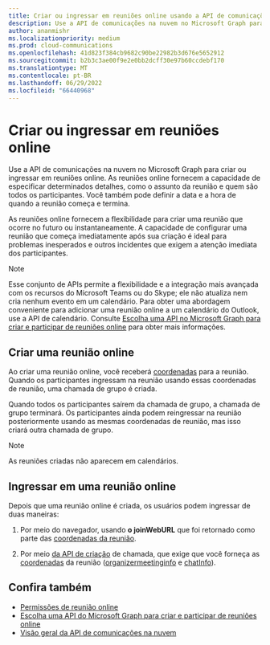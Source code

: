 ```yaml
---
title: Criar ou ingressar em reuniões online usando a API de comunicações na nuvem
description: Use a API de comunicações na nuvem no Microsoft Graph para criar ou ingressar em reuniões online. Crie uma reunião que ocorra no futuro ou instantaneamente.
author: ananmishr
ms.localizationpriority: medium
ms.prod: cloud-communications
ms.openlocfilehash: 41d823f384cb9682c90be22982b3d676e5652912
ms.sourcegitcommit: b2b3c3ae00f9e2e0bb2dcff30e97b60ccdebf170
ms.translationtype: MT
ms.contentlocale: pt-BR
ms.lasthandoff: 06/29/2022
ms.locfileid: "66440968"
---
```

# <a name="create-or-join-online-meetings"></a>Criar ou ingressar em reuniões online

Use a API de comunicações na nuvem no Microsoft Graph para criar ou ingressar em reuniões online. As reuniões online fornecem a capacidade de especificar determinados detalhes, como o assunto da reunião e quem são todos os participantes. Você também pode definir a data e a hora de quando a reunião começa e termina.

As reuniões online fornecem a flexibilidade para criar uma reunião que ocorre no futuro ou instantaneamente. A capacidade de configurar uma reunião que começa imediatamente após sua criação é ideal para problemas inesperados e outros incidentes que exigem a atenção imediata dos participantes.

> [!NOTE]
> Esse conjunto de APIs permite a flexibilidade e a integração mais avançada com os recursos do Microsoft Teams ou do Skype; ele não atualiza nem cria nenhum evento em um calendário. Para obter uma abordagem conveniente para adicionar uma reunião online a um calendário do Outlook, use a API de calendário. Consulte [Escolha uma API no Microsoft Graph para criar e participar de reuniões online](choose-online-meeting-api.md) para obter mais informações.

## <a name="create-an-online-meeting"></a>Criar uma reunião online

Ao criar uma reunião online, você receberá [coordenadas](/graph/api/resources/onlinemeeting) para a reunião. Quando os participantes ingressam na reunião usando essas coordenadas de reunião, uma chamada de grupo é criada.

Quando todos os participantes saírem da chamada de grupo, a chamada de grupo terminará. Os participantes ainda podem reingressar na reunião posteriormente usando as mesmas coordenadas de reunião, mas isso criará outra chamada de grupo.

> [!NOTE]
> As reuniões criadas não aparecem em calendários.

## <a name="join-an-online-meeting"></a>Ingressar em uma reunião online

Depois que uma reunião online é criada, os usuários podem ingressar de duas maneiras:

1. Por meio do navegador, usando **o joinWebURL** que foi retornado como parte das [coordenadas da reunião](/graph/api/resources/onlinemeeting).

2. Por meio [da API de criação](/graph/api/application-post-calls#example-5-join-scheduled-meeting-with-service-hosted-media) de chamada, que exige que você forneça as [coordenadas](/graph/api/resources/onlinemeeting) da reunião ([organizermeetinginfo](/graph/api/resources/organizermeetinginfo) e [chatInfo](/graph/api/resources/chatinfo)).

## <a name="see-also"></a>Confira também

- [Permissões de reunião online](./permissions-reference.md#online-meetings-permissions)
- [Escolha uma API do Microsoft Graph para criar e participar de reuniões online](choose-online-meeting-api.md)
- [Visão geral da API de comunicações na nuvem](cloud-communications-concept-overview.md)
